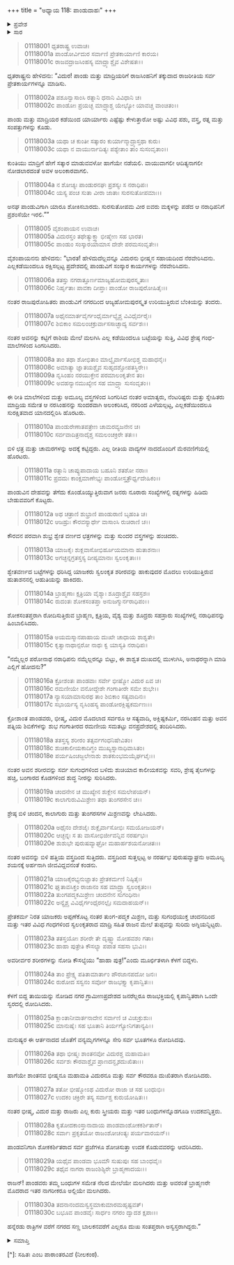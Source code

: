 +++
title = "ಅಧ್ಯಾಯ 118: ಪಾಂಡುದಾಹಃ"
+++

<details><summary>ಪ್ರವೇಶ</summary>


।।   ಓಂ ಓಂ ನಮೋ ನಾರಾಯಣಾಯ।।   ಶ್ರೀ ವೇದವ್ಯಾಸಾಯ ನಮಃ ।।

ಶ್ರೀ ಕೃಷ್ಣದ್ವೈಪಾಯನ ವೇದವ್ಯಾಸ ವಿರಚಿತ  

**ಶ್ರೀ ಮಹಾಭಾರತ**

**ಆದಿ ಪರ್ವ**

**ಸಂಭವ ಪರ್ವ**

**ಅಧ್ಯಾಯ 118**

</details>


<details><summary>ಸಾರ</summary>

ಪಾಂಡು ಮತ್ತು ಮಾದ್ರಿಯರ ಪ್ರೇತಕಾರ್ಯ (1-22). ರಾಜಪರಿವಾರದ ಮತ್ತು ಪೌರಜನರ ಶೋಕ ಸಂತಾಪ (23-30).

</details>


> 01118001 ಧೃತರಾಷ್ಟ್ರ ಉವಾಚ।  
01118001a ಪಾಂಡೋರ್ವಿದುರ ಸರ್ವಾಣಿ ಪ್ರೇತಕಾರ್ಯಾಣಿ ಕಾರಯ।  
01118001c ರಾಜವದ್ರಾಜಸಿಂಹಸ್ಯ ಮಾದ್ರ್ಯಾಶ್ಚೈವ ವಿಶೇಷತಃ।।

ಧೃತರಾಷ್ಟ್ರನು ಹೇಳಿದನು: “ವಿದುರ! ಪಾಂಡು ಮತ್ತು ಮಾದ್ರಿಯರಿಗೆ ರಾಜಸಿಂಹನಿಗೆ ತಕ್ಕುದಾದ ರಾಜರೀತಿಯ ಸರ್ವ ಪ್ರೇತಕಾರ್ಯಗಳನ್ನೂ ಮಾಡಿಸು.

> 01118002a ಪಶೂನ್ವಾಸಾಂಸಿ ರತ್ನಾನಿ ಧನಾನಿ ವಿವಿಧಾನಿ ಚ।  
01118002c ಪಾಂಡೋಃ ಪ್ರಯಚ್ಛ ಮಾದ್ರ್ಯಾಶ್ಚ ಯೇಭ್ಯೋ ಯಾವಚ್ಚ ವಾಂಚಿತಂ।।

ಪಾಂಡು ಮತ್ತು ಮಾದ್ರಿಯರ ಕಡೆಯಿಂದ ಯಾರ್ಯಾರು ಎಷ್ಟೆಷ್ಟು ಕೇಳುತ್ತಾರೋ ಅಷ್ಟು ವಿವಿಧ ಪಶು, ವಸ್ತ್ರ, ರತ್ನ ಮತ್ತು ಸಂಪತ್ತುಗಳನ್ನು ಕೊಡು.

> 01118003a ಯಥಾ ಚ ಕುಂತೀ ಸತ್ಕಾರಂ ಕುರ್ಯಾನ್ಮಾದ್ರ್ಯಾಸ್ತಥಾ ಕುರು।  
01118003c ಯಥಾ ನ ವಾಯುರ್ನಾದಿತ್ಯಃ ಪಶ್ಯೇತಾಂ ತಾಂ ಸುಸಂವೃತಾಂ।।

ಕುಂತಿಯು ಮಾದ್ರಿಗೆ ಹೇಗೆ ಸತ್ಕಾರ ಮಾಡುವವಳೋ ಹಾಗೆಯೇ ನಡೆಯಲಿ. ವಾಯುವಾಗಲೀ ಆದಿತ್ಯನಾಗಲೀ ನೋಡಲಾರದಂತೆ ಅವಳ ಅಲಂಕಾರವಾಗಲಿ.

> 01118004a ನ ಶೋಚ್ಯಃ ಪಾಂಡುರನಘಃ ಪ್ರಶಸ್ಯಃ ಸ ನರಾಧಿಪಃ।  
01118004c ಯಸ್ಯ ಪಂಚ ಸುತಾ ವೀರಾ ಜಾತಾಃ ಸುರಸುತೋಪಮಾಃ।।

ಅನಘ ಪಾಂಡುವಿಗಾಗಿ ಯಾರೂ ಶೋಕಿಸಬಾರದು. ಸುರಸುತೋಪಮ ವೀರ ಐವರು ಮಕ್ಕಳನ್ನು ಪಡೆದ ಆ ನರಾಧಿಪನಿಗೆ ಪ್ರಶಂಸೆಯೇ ಇರಲಿ.””

> 01118005 ವೈಶಂಪಾಯನ ಉವಾಚ।  
01118005a ವಿದುರಸ್ತಂ ತಥೇತ್ಯುಕ್ತ್ವಾ ಭೀಷ್ಮೇಣ ಸಹ ಭಾರತ।  
01118005c ಪಾಂಡುಂ ಸಂಸ್ಕಾರಯಾಮಾಸ ದೇಶೇ ಪರಮಸಂವೃತೇ।।

ವೈಶಂಪಾಯನನು ಹೇಳಿದನು: “ಭಾರತ! ಹೇಳಿದುದೆಲ್ಲವನ್ನೂ ವಿದುರನು ಭೀಷ್ಮನ ಸಹಾಯದಿಂದ ನೆರವೇರಿಸಿದನು. ಎಲ್ಲಕಡೆಯಿಂದಲೂ ರಕ್ಷಿಸಲ್ಪಟ್ಟ ಪ್ರದೇಶದಲ್ಲಿ ಪಾಂಡುವಿಗೆ ಸಂಸ್ಕಾರ ಕಾರ್ಯಗಳನ್ನು ನೆರವೇರಿಸಿದನು.

> 01118006a ತತಸ್ತು ನಗರಾತ್ತೂರ್ಣಮಾಜ್ಯಹೋಮಪುರಸ್ಕೃತಾಃ।  
01118006c ನಿರ್ಹೃತಾಃ ಪಾವಕಾ ದೀಪ್ತಾಃ ಪಾಂಡೋ ರಾಜಪುರೋಹಿತೈಃ।।

ನಂತರ ರಾಜಪುರೋಹಿತರು ಪಾಂಡುವಿಗೆ ನಗರದಿಂದ ಆಜ್ಯಹೋಮಪುರಸ್ಕೃತ ಉರಿಯುತ್ತಿರುವ ಬೆಂಕಿಯನ್ನು ತಂದರು.

> 01118007a ಅಥೈನಮಾರ್ತವೈರ್ಗಂಧೈರ್ಮಾಲ್ಯೈಶ್ಚ ವಿವಿಧೈರ್ವರೈಃ।   
01118007c ಶಿಬಿಕಾಂ ಸಮಲಂಚಕ್ರುರ್ವಾಸಸಾಚ್ಛಾದ್ಯ ಸರ್ವಶಃ।।

ನಂತರ ಅವನನ್ನು ಕಟ್ಟಿಗೆ ರಾಶಿಯ ಮೇಲೆ ಮಲಗಿಸಿ ಎಲ್ಲ ಕಡೆಯಿಂದಲೂ ಬಟ್ಟೆಯನ್ನು ಸುತ್ತಿ, ವಿವಿಧ ಶ್ರೇಷ್ಠ ಗಂಧ-ಮಾಲೆಗಳಿಂದ ಸಿಂಗರಿಸಿದರು.

> 01118008a ತಾಂ ತಥಾ ಶೋಭಿತಾಂ ಮಾಲ್ಯೈರ್ವಾಸೋಭಿಶ್ಚ ಮಹಾಧನೈಃ।  
01118008c ಅಮಾತ್ಯಾ ಜ್ಞಾತಯಶ್ಚೈವ ಸುಹೃದಶ್ಚೋಪತಸ್ಥಿರೇ।।   
01118009a ನೃಸಿಂಹಂ ನರಯುಕ್ತೇನ ಪರಮಾಲಂಕೃತೇನ ತಂ।  
01118009c ಅವಹನ್ಯಾನಮುಖ್ಯೇನ ಸಹ ಮಾದ್ರ್ಯಾ ಸುಸಂವೃತಂ।।

ಈ ರೀತಿ ಮಾಲೆಗಳಿಂದ ಮತ್ತು ಅಮೂಲ್ಯ ವಸ್ತ್ರಗಳಿಂದ ಸಿಂಗರಿಸಿದ ನಂತರ ಅಮಾತ್ಯರು, ನೆಂಟರಿಷ್ಟರು ಮತ್ತು ಸ್ನೇಹಿತರು ಮಾದ್ರಿಯ ಸಮೇತ ಆ ನರಸಿಂಹನನ್ನು ಸುಂದರವಾಗಿ ಅಲಂಕರಿಸಿದ, ನರರಿಂದ ಎಳೆಯಲ್ಪಟ್ಟ, ಎಲ್ಲಕಡೆಯಿಂದಲೂ ಸುರಕ್ಷಿತವಾದ ಯಾನದಲ್ಲಿರಿಸಿ ಹೊರಟರು.

> 01118010a ಪಾಂಡುರೇಣಾತಪತ್ರೇಣ ಚಾಮರವ್ಯಜನೇನ ಚ।  
01118010c ಸರ್ವವಾದಿತ್ರನಾದೈಶ್ಚ ಸಮಲಂಚಕ್ರಿರೇ ತತಃ।।

ಬಿಳಿ ಛತ್ರ ಮತ್ತು ಚಾಮರಗಳನ್ನು ಅದಕ್ಕೆ ಕಟ್ಟಿದ್ದರು. ಎಲ್ಲ ರೀತಿಯ ವಾದ್ಯಗಳ ನಾದದೊಂದಿಗೆ ಮೆರವಣಿಗೆಯಲ್ಲಿ ಹೊರಟರು.

> 01118011a ರತ್ನಾನಿ ಚಾಪ್ಯುಪಾದಾಯ ಬಹೂನಿ ಶತಶೋ ನರಾಃ।  
01118011c ಪ್ರದದುಃ ಕಾಂಕ್ಷಮಾಣೇಭ್ಯಃ ಪಾಂಡೋಸ್ತತ್ರೌರ್ಧ್ವದೇಹಿಕಂ।।

ಪಾಂಡುವಿನ ದೇಹವನ್ನು ತೆಗೆದು ಕೊಂಡೊಯ್ಯುತ್ತಿರುವಾಗ ಜನರು ನೂರಾರು ಸಂಖ್ಯೆಗಳಲ್ಲಿ ರತ್ನಗಳನ್ನು ಹಿಡಿದು ಬೇಡುವವರಿಗೆ ಕೊಟ್ಟರು.

> 01118012a ಅಥ ಚತ್ರಾಣಿ ಶುಭ್ರಾಣಿ ಪಾಂಡುರಾಣಿ ಬೃಹಂತಿ ಚ।  
01118012c ಆಜಹ್ರುಃ ಕೌರವಸ್ಯಾರ್ಥೇ ವಾಸಾಂಸಿ ರುಚಿರಾಣಿ ಚ।।

ಕೌರವನ ಪರವಾಗಿ ಶುಭ್ರ ಶ್ವೇತ ವರ್ಣದ ಛತ್ರಗಳನ್ನು ಮತ್ತು ಸುಂದರ ವಸ್ತ್ರಗಳನ್ನು ಹಂಚಿದರು.

> 01118013a ಯಾಜಕೈಃ ಶುಕ್ಲವಾಸೋಭಿರ್ಹೂಯಮಾನಾ ಹುತಾಶನಾಃ।  
01118013c ಅಗಚ್ಛನ್ನಗ್ರತಸ್ತಸ್ಯ ದೀಪ್ಯಮಾನಾಃ ಸ್ವಲಂಕೃತಾಃ।।

ಶ್ವೇತವರ್ಣದ ಬಟ್ಟೆಗಳನ್ನು ಧರಿಸಿದ್ದ ಯಾಜಕರು ಸ್ವಲಂಕೃತ ಶರೀರವನ್ನು ಹಾಕುವುದರ ಮೊದಲು ಉರಿಯುತ್ತಿರುವ ಹುತಾಶನನಲ್ಲಿ ಆಹುತಿಯನ್ನು ಹಾಕಿದರು.

> 01118014a ಬ್ರಾಹ್ಮಣಾಃ ಕ್ಷತ್ರಿಯಾ ವೈಶ್ಯಾಃ ಶೂದ್ರಾಶ್ಚೈವ ಸಹಸ್ರಶಃ।   
01118014c ರುದಂತಃ ಶೋಕಸಂತಪ್ತಾ ಅನುಜಗ್ಮುರ್ನರಾಧಿಪಂ।।

ಶೋಕಸಂತಪ್ತರಾಗಿ ರೋದಿಸುತ್ತಿರುವ ಬ್ರಾಹ್ಮಣ, ಕ್ಷತ್ರಿಯ, ವೈಶ್ಯ ಮತ್ತು ಶೂದ್ರರು ಸಹಸ್ರಾರು ಸಂಖ್ಯೆಗಳಲ್ಲಿ ನರಾಧಿಪನನ್ನು ಹಿಂಬಾಲಿಸಿದರು.

> 01118015a ಅಯಮಸ್ಮಾನಪಾಹಾಯ ದುಃಖೇ ಚಾಧಾಯ ಶಾಶ್ವತೇ।  
01118015c ಕೃತ್ವಾನಾಥಾನ್ಪರೋ ನಾಥಃ ಕ್ವ ಯಾಸ್ಯತಿ ನರಾಧಿಪಃ।

“ನಮ್ಮೆಲ್ಲರ ಪರೋನಾಥ ನರಾಧಿಪನು ನಮ್ಮೆಲ್ಲರನ್ನೂ ಬಿಟ್ಟು, ಈ ಶಾಶ್ವತ ದುಃಖದಲ್ಲಿ ಮುಳುಗಿಸಿ, ಅನಾಥರನ್ನಾಗಿ ಮಾಡಿ ಎಲ್ಲಿಗೆ ಹೋದನು?”

> 01118016a ಕ್ರೋಶಂತಃ ಪಾಂಡವಾಃ ಸರ್ವೇ ಭೀಷ್ಮೋ ವಿದುರ ಏವ ಚ।  
01118016c ರಮಣೀಯೇ ವನೋದ್ದೇಶೇ ಗಂಗಾತೀರೇ ಸಮೇ ಶುಭೇ।।  
01118017a ನ್ಯಾಸಯಾಮಾಸುರಥ ತಾಂ ಶಿಬಿಕಾಂ ಸತ್ಯವಾದಿನಃ।  
01118017c ಸಭಾರ್ಯಸ್ಯ ನೃಸಿಂಹಸ್ಯ ಪಾಂಡೋರಕ್ಲಿಷ್ಟಕರ್ಮಣಃ।।

ಕ್ರೋಶಾಂತ ಪಾಂಡವರು, ಭೀಷ್ಮ, ವಿದುರ ಮೊದಲಾದ ಸರ್ವರೂ ಆ ಸತ್ಯವಾದಿ, ಅಕ್ಲಿಷ್ಟಕರ್ಮಿ, ನರಸಿಂಹನ ಮತ್ತು ಅವನ ಪತ್ನಿಯ ಶಿಬಿಕೆಗಳನ್ನು ಶುಭ ಗಂಗಾತೀರದ ರಮಣೀಯ ಸಮತಟ್ಟು ವನಪ್ರದೇಶದಲ್ಲಿ ತಂದಿರಿಸಿದರು.

> 01118018a ತತಸ್ತಸ್ಯ ಶರೀರಂ ತತ್ಸರ್ವಗಂಧನಿಷೇವಿತಂ।  
01118018c ಶುಚಿಕಾಲೀಯಕಾದಿಗ್ಧಂ ಮುಖ್ಯಸ್ನಾನಾಧಿವಾಸಿತಂ।  
01118018e ಪರ್ಯಷಿಂಚಜ್ಜಲೇನಾಶು ಶಾತಕುಂಭಮಯೈರ್ಘಟೈಃ।।

ನಂತರ ಅವನ ಶರೀರವನ್ನು ಸರ್ವ ಸುಗಂಧಗಳಿಂದ ಬಳಿದು ಶುಚಿಯಾದ ಕಾಲೀಯಕವನ್ನು ಸವರಿ, ಶ್ರೇಷ್ಠ ತೈಲಗಳನ್ನು ಹಚ್ಚಿ, ಬಂಗಾರದ ಕೊಡಗಳಿಂದ ಶುದ್ಧ ನೀರನ್ನು ಸುರಿಸಿದರು.

> 01118019a ಚಂದನೇನ ಚ ಮುಖ್ಯೇನ ಶುಕ್ಲೇನ ಸಮಲೇಪಯನ್।  
01118019c ಕಾಲಾಗುರುವಿಮಿಶ್ರೇಣ ತಥಾ ತುಂಗರಸೇನ ಚ।।

ಶ್ರೇಷ್ಠ ಬಿಳಿ ಚಂದನ, ಕಾಲಾಗುರು ಮತ್ತು ತುಂಗರಸಗಳ ಮಿಶ್ರಣವನ್ನು ಲೇಪಿಸಿದರು.

> 01118020a ಅಥೈನಂ ದೇಶಜೈಃ ಶುಕ್ಲೈರ್ವಾಸೋಭಿಃ ಸಮಯೋಜಯನ್।  
01118020c ಆಚ್ಛನ್ನಃ ಸ ತು ವಾಸೋಭಿರ್ಜೀವನ್ನಿವ ನರರ್ಷಭಃ।  
01118020e ಶುಶುಭೇ ಪುರುಷವ್ಯಾಘ್ರೋ ಮಹಾರ್ಹಶಯನೋಚಿತಃ।।

ನಂತರ ಅವನನ್ನು ಬಿಳಿ ಹತ್ತಿಯ ವಸ್ತ್ರದಿಂದ ಸುತ್ತಿದರು. ವಸ್ತ್ರದಿಂದ ಸುತ್ತಲ್ಪಟ್ಟ ಅ ನರರ್ಷಭ ಪುರುಷವ್ಯಾಘ್ರನು ಅಮೂಲ್ಯ ಶಯನಕ್ಕೆ ಅರ್ಹನಾಗಿ ಜೀವವಿದ್ದವನಂತೆ ಕಂಡನು.

> 01118021a ಯಾಜಕೈರಭ್ಯನುಜ್ಞಾತಂ ಪ್ರೇತಕರ್ಮಣಿ ನಿಷ್ಠಿತೈಃ।  
01118021c ಘೃತಾವಸಿಕ್ತಂ ರಾಜಾನಂ ಸಹ ಮಾದ್ರ್ಯಾ ಸ್ವಲಂಕೃತಂ।।  
01118022a ತುಂಗಪದ್ಮಕಮಿಶ್ರೇಣ ಚಂದನೇನ ಸುಗಂಧಿನಾ।  
01118022c ಅನ್ಯೈಶ್ಚ ವಿವಿಧೈರ್ಗಂಧೈರನಲ್ಪೈಃ ಸಮದಾಹಯನ್।।

ಪ್ರೇತಕರ್ಮ ನಿರತ ಯಾಜಕರು ಅಪ್ಪಣೆಕೊಟ್ಟ ನಂತರ ತುಂಗ-ಪದ್ಮಕ ಮಿಶ್ರಣ, ಮತ್ತು ಸುಗಂಧಯುಕ್ತ ಚಂದನದಿಂದ ಮತ್ತು ಇತರ ವಿವಿಧ ಗಂಧಗಳಿಂದ ಸ್ವಲಂಕೃತರಾದ ಮಾದ್ರಿ ಸಹಿತ ರಾಜನ ಮೇಲೆ ತುಪ್ಪವನ್ನು ಸುರಿದು ಅಗ್ನಿಯನ್ನಿಟ್ಟರು.

> 01118023a ತತಸ್ತಯೋಃ ಶರೀರೇ ತೇ ದೃಷ್ಟ್ವಾ ಮೋಹವಶಂ ಗತಾ।  
01118023c ಹಾಹಾ ಪುತ್ರೇತಿ ಕೌಸಲ್ಯಾ ಪಪಾತ ಸಹಸಾ ಭುವಿ।।

ಅವರೀರ್ವರ ಶರೀರಗಳನ್ನು ನೋಡಿ ಕೌಸಲ್ಯೆಯು “ಹಾಹಾ ಪುತ್ರ!”ಎಂದು ಮೂರ್ಛಿತಳಾಗಿ ಕೆಳಗೆ ಬಿದ್ದಳು.

> 01118024a ತಾಂ ಪ್ರೇಕ್ಷ್ಯ ಪತಿತಾಮಾರ್ತಾಂ ಪೌರಜಾನಪದೋ ಜನಃ।  
01118024c ರುರೋದ ಸಸ್ವನಂ ಸರ್ವೋ ರಾಜಭಕ್ತ್ಯಾ ಕೃಪಾನ್ವಿತಃ।।

ಕೆಳಗೆ ಬಿದ್ದ ತಾಯಿಯನ್ನು ನೋಡಿದ ನಗರ ಗ್ರಾಮೀಣಪ್ರದೇಶದ ಜನರೆಲ್ಲರೂ ರಾಜಭಕ್ತಿಯಲ್ಲಿ ಕೃಪಾನ್ವಿತರಾಗಿ ಒಂದೇ ಸ್ವರದಲ್ಲಿ ರೋದಿಸಿದರು.

> 01118025a ಕ್ಲಾಂತಾನೀವಾರ್ತನಾದೇನ ಸರ್ವಾಣಿ ಚ ವಿಚುಕ್ರುಶುಃ।   
01118025c ಮಾನುಷೈಃ ಸಹ ಭೂತಾನಿ ತಿರ್ಯಗ್ಯೋನಿಗತಾನ್ಯಪಿ।।

ಮನುಷ್ಯರ ಈ ಆರ್ತನಾದದ ಜೊತೆಗೆ ವನ್ಯಮೃಗಗಳನ್ನೂ ಸೇರಿ ಸರ್ವ ಭೂತಗಳೂ ರೋದಿಸಿದವು.

> 01118026a ತಥಾ ಭೀಷ್ಮಃ ಶಾಂತನವೋ ವಿದುರಶ್ಚ ಮಹಾಮತಿಃ।  
01118026c ಸರ್ವಶಃ ಕೌರವಾಶ್ಚೈವ ಪ್ರಾಣದನ್ಭೃಶದುಃಖಿತಾಃ।।

ಹಾಗೆಯೇ ಶಾಂತನವ ಭೀಷ್ಮನೂ ಮಹಾಮತಿ ವಿದುರನೂ ಮತ್ತು ಸರ್ವ ಕೌರವರೂ ದುಃಖಿತರಾಗಿ ರೋದಿಸಿದರು.

> 01118027a ತತೋ ಭೀಷ್ಮೋಽಥ ವಿದುರೋ ರಾಜಾ ಚ ಸಹ ಬಂಧುಭಿಃ।  
01118027c ಉದಕಂ ಚಕ್ರಿರೇ ತಸ್ಯ ಸರ್ವಾಶ್ಚ ಕುರುಯೋಷಿತಃ।।

ನಂತರ ಭೀಷ್ಮ, ವಿದುರ ಮತ್ತು ರಾಜರು ಎಲ್ಲ ಕುರು ಸ್ತ್ರೀಯರು ಮತ್ತು ಇತರ ಬಂಧುಗಳನ್ನೊಡಗೂಡಿ ಉದಕವನ್ನಿತ್ತರು.

> 01118028a ಕೃತೋದಕಾಂಸ್ತಾನಾದಾಯ ಪಾಂಡವಾಂಶೋಕಕರ್ಶಿತಾನ್।  
01118028c ಸರ್ವಾಃ ಪ್ರಕೃತಯೋ ರಾಜಂಶೋಚಂತ್ಯಃ ಪರ್ಯವಾರಯನ್।।

ಪಾಂಡವನಿಗಾಗಿ ಶೋಕಕರ್ಶಿತರಾದ ಸರ್ವ ಪ್ರಜೆಗಳೂ ಶೋಚಿಸುತ್ತಾ ಉದಕ ಕೊಡುವವರನ್ನು ಆವರಿಸಿದರು.

> 01118029a ಯಥೈವ ಪಾಂಡವಾ ಭೂಮೌ ಸುಷುಪುಃ ಸಹ ಬಾಂಧವೈಃ।  
01118029c ತಥೈವ ನಾಗರಾ ರಾಜಂಶಿಶ್ಯಿರೇ ಬ್ರಾಹ್ಮಣಾದಯಃ।।

ರಾಜನ್! ಪಾಂಡವರು ತಮ್ಮ ಬಂಧುಗಳ ಸಮೇತ ನೆಲದ ಮೇಲೆಯೇ ಮಲಗಿದರು ಮತ್ತು ಅವರಂತೆ ಬ್ರಾಹ್ಮಣರೇ ಮೊದರಾದ ಇತರ ನಾಗರೀಕರೂ ಅಲ್ಲಿಯೇ ಮಲಗಿದರು.

> 01118030a ತದನಾನಂದಮಸ್ವಸ್ಥಮಾಕುಮಾರಮಹೃಷ್ಟವತ್।  
01118030c ಬಭೂವ ಪಾಂಡವೈಃ ಸಾರ್ಧಂ ನಗರಂ ದ್ವಾದಶ ಕ್ಷಪಾಃ।।

ಹನ್ನೆರಡು ರಾತ್ರಿಗಳ ವರೆಗೆ ನಗರದ ಸಣ್ಣ ಬಾಲಕನವರೆಗೆ ಎಲ್ಲರೂ ದುಃಖ ಸಂತಪ್ತರಾಗಿ ಅಸ್ವಸ್ತರಾಗಿದ್ದರು.”


<details><summary>ಸಮಾಪ್ತಿ</summary>

ಇತಿ ಶ್ರೀ ಮಹಾಭಾರತೇ ಆದಿಪರ್ವಣಿ ಸಂಭವಪರ್ವಣಿ ಪಾಂಡುದಾಹೇ ಅಷ್ಟಾದಶಾಧಿಕಶತತಮೋಽಧ್ಯಾಯಃ।।  
ಇದು ಶ್ರೀ ಮಹಾಭಾರತದಲ್ಲಿ ಆದಿಪರ್ವದಲ್ಲಿ ಸಂಭವ ಪರ್ವದಲ್ಲಿ ಪಾಂಡುದಾಹ ಎನ್ನುವ ನೂರಾಹದಿನೆಂಟನೆಯ ಅಧ್ಯಾಯವು.

</details>

[^]: ಸಹಿತಃ ಎಂಬ ಪಾಠಾಂತರವಿದೆ (ನೀಲಕಂಠ).
